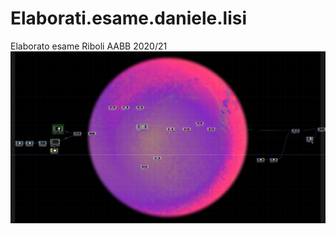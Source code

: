 # Elaborati.esame.daniele.lisi
Elaborato esame Riboli AABB 2020/21
![cover](TD_tutorial_01_screen.png)

